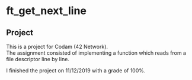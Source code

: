 # ft_get_next_line

## Project

This is a project for Codam (42 Network). <br>
The assignment consisted of implementing a function which reads from a file descriptor line by line.

I finished the project on 11/12/2019 with a grade of 100%.

